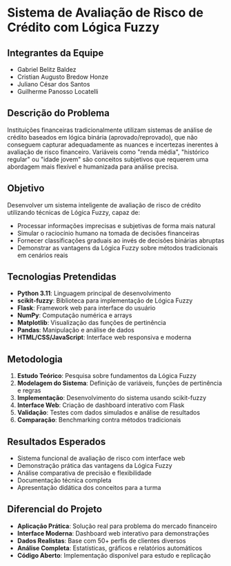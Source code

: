 # Sistema de Avaliação de Risco de Crédito com Lógica Fuzzy

## Integrantes da Equipe
- Gabriel Belitz Baldez
- Cristian Augusto Bredow Honze
- Juliano César dos Santos
- Guilherme Panosso Locatelli

## Descrição do Problema
Instituições financeiras tradicionalmente utilizam sistemas de análise de crédito baseados em lógica binária (aprovado/reprovado), que não conseguem capturar adequadamente as nuances e incertezas inerentes à avaliação de risco financeiro. Variáveis como "renda média", "histórico regular" ou "idade jovem" são conceitos subjetivos que requerem uma abordagem mais flexível e humanizada para análise precisa.

## Objetivo
Desenvolver um sistema inteligente de avaliação de risco de crédito utilizando técnicas de Lógica Fuzzy, capaz de:
- Processar informações imprecisas e subjetivas de forma mais natural
- Simular o raciocínio humano na tomada de decisões financeiras
- Fornecer classificações graduais ao invés de decisões binárias abruptas
- Demonstrar as vantagens da Lógica Fuzzy sobre métodos tradicionais em cenários reais

## Tecnologias Pretendidas
- **Python 3.11**: Linguagem principal de desenvolvimento
- **scikit-fuzzy**: Biblioteca para implementação de Lógica Fuzzy
- **Flask**: Framework web para interface do usuário
- **NumPy**: Computação numérica e arrays
- **Matplotlib**: Visualização das funções de pertinência
- **Pandas**: Manipulação e análise de dados
- **HTML/CSS/JavaScript**: Interface web responsiva e moderna

## Metodologia
1. **Estudo Teórico**: Pesquisa sobre fundamentos da Lógica Fuzzy
2. **Modelagem do Sistema**: Definição de variáveis, funções de pertinência e regras
3. **Implementação**: Desenvolvimento do sistema usando scikit-fuzzy
4. **Interface Web**: Criação de dashboard interativo com Flask
5. **Validação**: Testes com dados simulados e análise de resultados
6. **Comparação**: Benchmarking contra métodos tradicionais

## Resultados Esperados
- Sistema funcional de avaliação de risco com interface web
- Demonstração prática das vantagens da Lógica Fuzzy
- Análise comparativa de precisão e flexibilidade
- Documentação técnica completa
- Apresentação didática dos conceitos para a turma

## Diferencial do Projeto
- **Aplicação Prática**: Solução real para problema do mercado financeiro
- **Interface Moderna**: Dashboard web interativo para demonstrações
- **Dados Realistas**: Base com 50+ perfis de clientes diversos
- **Análise Completa**: Estatísticas, gráficos e relatórios automáticos
- **Código Aberto**: Implementação disponível para estudo e replicação